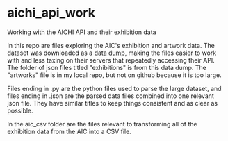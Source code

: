 # aichi_api_work
Working with the AICHI API and their exhibition data

In this repo are files exploring the AIC's exhibition and artwork data. The dataset was downloaded as a [data dump](https://api.artic.edu/docs/#data-dumps-vs-api), making the files easier to work with and less taxing on their servers that repeatedly accessing their API. The folder of json files titled "exhibitions" is from this data dump. The "artworks" file is in my local repo, but not on github because it is too large.

Files ending in .py are the python files used to parse the large dataset, and files ending in .json are the parsed data files combined into one relevant json file. They have similar titles to keep things consistent and as clear as possible.

In the aic_csv folder are the files relevant to transforming all of the exhibition data from the AIC into a CSV file.
